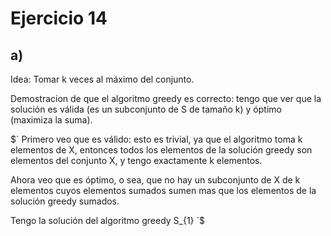 # Ejercicio 14
## a) 
Idea: Tomar k veces al máximo del conjunto. 

Demostracion de que el algoritmo greedy es correcto: tengo que ver que la solución es válida (es un subconjunto de S de tamaño k) y óptimo (maximiza la suma). 

$`
Primero veo que es válido: esto es trivial, ya que el algoritmo toma k elementos de X, entonces todos los elementos de la solución greedy son elementos del conjunto X, y tengo exactamente k elementos. 

Ahora veo que es óptimo, o sea, que no hay un subconjunto de X de k elementos cuyos elementos sumados sumen mas que los elementos de la solución greedy sumados. 

Tengo la solución del algoritmo greedy S_{1}
`$

